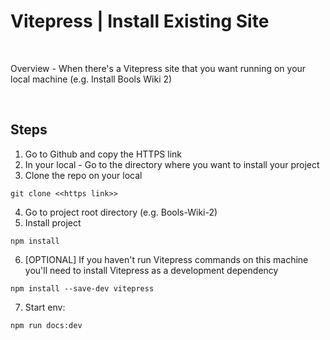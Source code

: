 # Vitepress | Install Existing Site

<br>

Overview - When there's a Vitepress site that you want running on your local machine (e.g. Install Bools Wiki 2)

<br>

## Steps

1. Go to Github and copy the HTTPS link
1. In your local - Go to the directory where you want to install your project
1. Clone the repo on your local

```
git clone <<https link>>
```

4. Go to project root directory (e.g. Bools-Wiki-2)
1. Install project

```
npm install
```

6. [OPTIONAL] If you haven't run Vitepress commands on this machine you'll need to install Vitepress as a development dependency

```
npm install --save-dev vitepress
```

7. Start env:

```
npm run docs:dev
```
